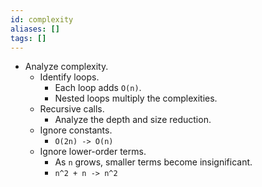 ```yaml
---
id: complexity
aliases: []
tags: []
---
```

- Analyze complexity.
    - Identify loops.
        - Each loop adds `O(n)`.
        - Nested loops multiply the complexities.
    - Recursive calls.
        - Analyze the depth and size reduction.
    - Ignore constants.
        - `O(2n) -> O(n)`
    - Ignore lower-order terms.
        - As `n` grows, smaller terms become insignificant.
        - `n^2 + n -> n^2`
